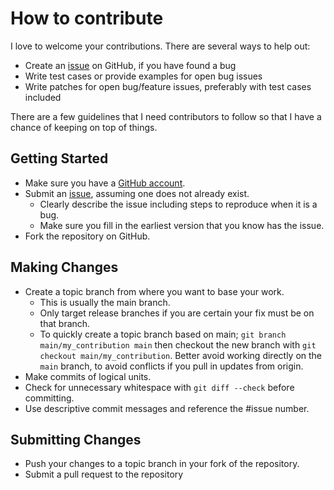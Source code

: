 # How to contribute

I love to welcome your contributions. There are several ways to help out:

-   Create an [issue](../../../issues) on GitHub, if you have found a bug
-   Write test cases or provide examples for open bug issues
-   Write patches for open bug/feature issues, preferably with test cases included

There are a few guidelines that I need contributors to follow so that I have a
chance of keeping on top of things.

## Getting Started

-   Make sure you have a [GitHub account](https://github.com/signup/free).
-   Submit an [issue](../../../issues), assuming one does not already exist.
    -   Clearly describe the issue including steps to reproduce when it is a bug.
    -   Make sure you fill in the earliest version that you know has the issue.
-   Fork the repository on GitHub.

## Making Changes

-   Create a topic branch from where you want to base your work.
    -   This is usually the main branch.
    -   Only target release branches if you are certain your fix must be on that
        branch.
    -   To quickly create a topic branch based on main; `git branch main/my_contribution main` then checkout the new branch with `git checkout main/my_contribution`. Better avoid working directly on the
        `main` branch, to avoid conflicts if you pull in updates from origin.
-   Make commits of logical units.
-   Check for unnecessary whitespace with `git diff --check` before committing.
-   Use descriptive commit messages and reference the #issue number.

## Submitting Changes

-   Push your changes to a topic branch in your fork of the repository.
-   Submit a pull request to the repository
